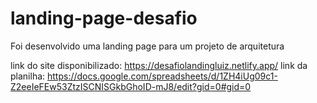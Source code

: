 # landing-page-desafio
Foi desenvolvido uma landing page para um projeto de arquitetura

link do site disponibilizado: https://desafiolandingluiz.netlify.app/
link da planilha: https://docs.google.com/spreadsheets/d/1ZH4iUg09c1-Z2eeIeFEw53ZtzISCNISGkbGhoID-mJ8/edit?gid=0#gid=0

